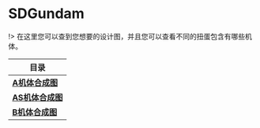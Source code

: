 # SDGundam

!> 在这里您可以查到您想要的设计图，并且您可以查看不同的扭蛋包含有哪些机体。

|**目录**|
|---------------|
|**[A机体合成图](/aji)**|
|**[AS机体合成图](/asji)**|
|**[B机体合成图](/Bji)**|